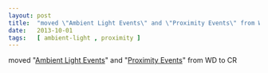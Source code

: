 ```yaml
---
layout: post
title:  "moved \"Ambient Light Events\" and \"Proximity Events\" from WD to CR"
date:   2013-10-01
tags:   [ ambient-light , proximity ]
---
```


moved "[Ambient Light Events](/spec/ambient-light)" and "[Proximity Events](/spec/proximity)" from WD to CR

